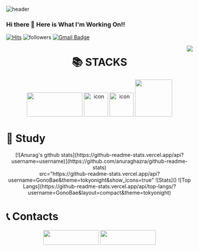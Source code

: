 <!--Header-->
![header](https://capsule-render.vercel.app/api?type=wave&color=auto&customColorList=0,2,2,5,30&height=300&section=header&text=Welcome%20GitHub&fontSize=80&fontAlignY=40&desc=GonoBae&animation=twinkling)
### Hi there 👋 Here is What I'm Working On!!
<!--Hits--> 
[![Hits](https://hits.seeyoufarm.com/api/count/incr/badge.svg?url=https://github.com/GonoBae&count_bg=%23099DD7&title_bg=%23555555&icon=&icon_color=%23E7E7E7&title=hits&edge_flat=false)](https://hits.seeyoufarm.com)
![followers](https://img.shields.io/github/followers/GonoBae?style=social)
[![Gmail Badge](https://img.shields.io/badge/Gmail-d14836?style=flat-square&logo=Gmail&logoColor=white&link=qldrhqorhsh@naver.com)](qldrhqorhsh@naver.com)

<img align='right' src="http://mazassumnida.wtf/api/v2/generate_badge?boj=qldrhqorhsh">

<div align=center><h1>📚 STACKS</h1></div>
<div align=center> 
<img src="https://img.shields.io/badge/Unity-black?style=for-the-badge&logo=Unity&logoColor=white", width = "150" height = "65">
<img src="https://techstack-generator.vercel.app/csharp-icon.svg" alt="icon" width="65" height="65" />
<img src="https://techstack-generator.vercel.app/cpp-icon.svg" alt="icon" width="65" height="65" />
<img src="https://img.shields.io/badge/C-339AF0?style=for-the-badge&logo=C&logoColor=white", width = "100", height = "100">

<div align=left><h1>📄 Study</h1></div>
<!--GitHub Stats-->
[![Anurag's github stats](https://github-readme-stats.vercel.app/api?username=username)](https://github.com/anuraghazra/github-readme-stats)
<div align="center"> src="https://github-readme-stats.vercel.app/api?username=GonoBae&theme=tokyonight&show_icons=true"
  ![Stats]()
![Top Langs](https://github-readme-stats.vercel.app/api/top-langs/?username=GonoBae&layout=compact&theme=tokyonight)
  
<div align=left><h1>📞 Contacts</h1></div>
<a href="https://medium.com/me/stories/public" target="_blank"><img src="https://img.shields.io/badge/MediumBlog-blueviolet?style=flat-square&logo=Medium&logoColor=white", width = "150" height = "40"/></a>
<a href="https://gonobae.github.io/" target="_blank"><img src="https://img.shields.io/badge/GitHubPost-blueviolet?style=flat-square&logo=GitHub Pages&logoColor=white", width = "150" height = "40"/></a>
